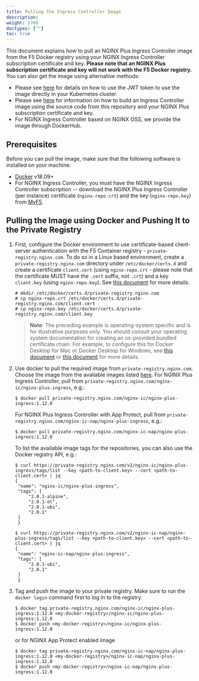 ```yaml
---
title: Pulling the Ingress Controller Image
description: 
weight: 1700
doctypes: [""]
toc: true
---
```


This document explains how to pull an NGINX Plus Ingress Controller image from the F5 Docker registry using your NGINX Ingress Controller subscription certificate and key. **Please note that an NGINX Plus subscription certificate and key will not work with the F5 Docker registry.** You can also get the image using alternative methods:

* Please see [here](/nginx-ingress-controller/installation/using-the-jwt-token-docker-secret) for details on how to use the JWT token to use the image directly in your Kubernetes cluster.
* Please see [here](/nginx-ingress-controller/installation/building-ingress-controller-image) for information on how to build an Ingress Controller image using the source code from this repository and your NGINX Plus subscription certificate and key.
* For NGINX Ingress Controller based on NGINX OSS, we provide the image through DockerHub.

## Prerequisites

Before you can pull the image, make sure that the following software is installed on your machine:
* [Docker](https://www.docker.com/products/docker) v18.09+
* For NGINX Ingress Controller, you must have the NGINX Ingress Controller subscription -- download the NGINX Plus Ingress Controller (per instance) certificate (`nginx-repo.crt`) and the key (`nginx-repo.key`) from [MyF5](https://myf5.com).

## Pulling the Image using Docker and Pushing It to the Private Registry

1. First, configure the Docker environment to use certificate-based client-server authentication with the F5 Container registry - `private-registry.nginx.com`. 
   To do so in a Linux based environment, create a `private-registry.nginx.com` directory under `/etc/docker/certs.d` and create a certificate `client.cert` (using `nginx-repo.crt` - please note that the certificate MUST have the `.cert` suffix, not `.crt`) and a key `client.key` (using `nginx-repo.key`). See [this document](https://docs.docker.com/engine/security/certificates/) for more details.

   ```
   # mkdir /etc/docker/certs.d/private-registry.nginx.com
   # cp nginx-repo.crt /etc/docker/certs.d/private-registry.nginx.com/client.cert
   # cp nginx-repo.key /etc/docker/certs.d/private-registry.nginx.com/client.key
   ```

    > **Note**: The preceding example is operating-system specific and is for illustrative purposes only. You should consult your operating system documentation for creating an os-provided bundled certificate chain. For example, to configure this for Docker Desktop for Mac or Docker Desktop for Windows, see [this document](https://docs.docker.com/docker-for-mac/#add-client-certificates) or [this document](https://docs.docker.com/docker-for-windows/#how-do-i-add-client-certificates) for more details.

2. Use docker to pull the required image from `private-registry.nginx.com`. Choose the image from the available images listed [here](nginx-ingress-controller/technical-specifications/#images-with-nginx-plus).
   For NGINX Plus Ingress Controller, pull from `private-registry.nginx.com/nginx-ic/nginx-plus-ingress`, e.g.:
   ```
   $ docker pull private-registry.nginx.com/nginx-ic/nginx-plus-ingress:1.12.0
   ```

   For NGINX Plus Ingress Controller with App Protect, pull from `private-registry.nginx.com/nginx-ic-nap/nginx-plus-ingress`, e.g.:
   ```
   $ docker pull private-registry.nginx.com/nginx-ic-nap/nginx-plus-ingress:1.12.0
   ```
   
   To list the available image tags for the repositories, you can also use the Docker registry API, e.g.:
   ```
   $ curl https://private-registry.nginx.com/v2/nginx-ic/nginx-plus-ingress/tags/list --key <path-to-client.key> --cert <path-to-client.cert> | jq
   {
    "name": "nginx-ic/nginx-plus-ingress",
    "tags": [
        "2.0.1-alpine",
        "2.0.1-ot",
        "2.0.1-ubi",
        "2.0.1"
    ]
    }

   $ curl https://private-registry.nginx.com/v2/nginx-ic-nap/nginx-plus-ingress/tags/list --key <path-to-client.key> --cert <path-to-client.cert> | jq
   {
    "name": "nginx-ic-nap/nginx-plus-ingress",
    "tags": [
        "2.0.1-ubi",
        "2.0.1"
    ]
    }
   ```

3. Tag and push the image to your private registry.
   Make sure to run the `docker login` command first to log in to the registry.
   ```
   $ docker tag private-registry.nginx.com/nginx-ic/nginx-plus-ingress:1.12.0 <my-docker-registry>/nginx-ic/nginx-plus-ingress:1.12.0
   $ docker push <my-docker-registry>/nginx-ic/nginx-plus-ingress:1.12.0
   ```
   
   or for NGINX App Protect enabled image
   ```
   $ docker tag private-registry.nginx.com/nginx-ic-nap/nginx-plus-ingress:1.12.0 <my-docker-registry>/nginx-ic-nap/nginx-plus-ingress:1.12.0
   $ docker push <my-docker-registry>/nginx-ic-nap/nginx-plus-ingress:1.12.0
   ```
